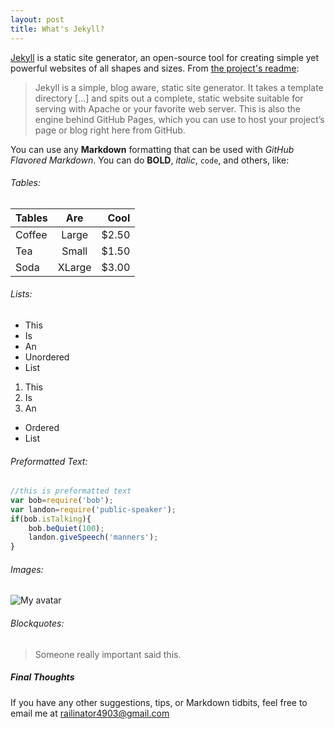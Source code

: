```yaml
---
layout: post
title: What's Jekyll?
---
```


[Jekyll](http://jekyllrb.com) is a static site generator, an open-source tool for creating simple yet powerful websites of all shapes and sizes. From [the project's readme](https://github.com/mojombo/jekyll/blob/master/README.markdown):

  > Jekyll is a simple, blog aware, static site generator. It takes a template directory [...] and spits out a complete, static website suitable for serving with Apache or your favorite web server. This is also the engine behind GitHub Pages, which you can use to host your project’s page or blog right here from GitHub.

You can use any __Markdown__ formatting that can be used with _GitHub Flavored Markdown_. You can do __BOLD__, _italic_, `code`, and others, like:

###### Tables:
| Tables | Are    | Cool  |
| :----- | :----: | ----: |
| Coffee | Large  | $2.50 |
| Tea    | Small  | $1.50 |
| Soda   | XLarge | $3.00 |

###### Lists:
- This
- Is
- An
- Unordered
- List

1. This
2. Is
3. An
  - Ordered
  - List

###### Preformatted Text:
```javascript
//this is preformatted text
var bob=require('bob');
var landon=require('public-speaker');
if(bob.isTalking){
    bob.beQuiet(100);
    landon.giveSpeech('manners');
}
```

###### Images:
![My avatar](http://image.ibb.co/nA3U2R/avatar_1_400.png)

###### Blockquotes:
> Someone really important said this.

##### Final Thoughts
If you have any other suggestions, tips, or Markdown tidbits, feel free to email me at [railinator4903@gmail.com](mailto:railinator4903@gmail.com)